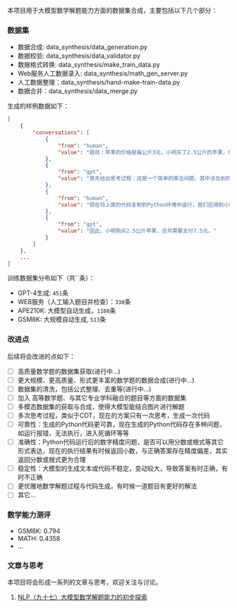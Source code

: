 本项目用于大模型数学解题能力方面的数据集合成，主要包括以下几个部分：

### 数据集

- 数据合成: data_synthesis/data_generation.py
- 数据校验: data_synthesis/data_validator.py
- 数据格式转换: data_synthesis/make_train_data.py
- Web服务人工数据录入: data_synthesis/math_gen_server.py
- 人工数据整理：data_synthesis/hand-make-train-data.py
- 数据合并：data_synthesis/data_merge.py

生成的样例数据如下：

```json
[
    {
        "conversations": [
            {
                "from": "human",
                "value": "题目：苹果的价格是每公斤3元，小明买了2.5公斤的苹果，他一共需要支付多少钱？"
            },
            {
                "from": "gpt",
                "value": "首先给出思考过程：这是一个简单的乘法问题，其中涉及到的是单价和数量的乘积计算。我们需要用苹果的单价乘以小明购买的苹果的重量来找出总金额。\n生成的Python代码如下：\n计算总金额的公式是： \\[ 总金额 = 单价 \\times 数量 \\] 在这个具体例子中，苹果的单价为3元每公斤，小明购买了2.5公斤。\n生成的Python代码如下：\n```python\ndef total_cost(price_per_kg, weight):\n    return price_per_kg * weight\n\n# 苹果的单价（每公斤）\nprice_per_kg = 3\n\n# 小明购买的苹果重量（公斤）\nweight = 2.5\n\n# 计算总金额\ncost = total_cost(price_per_kg, weight)\nprint('小明需要支付的总金额为:', cost)\n```\n"
            },
            {
                "from": "human",
                "value": "现在将上面的代码复制到Python环境中运行，我们应得到小明需要支付的总金额。运行结果将告诉我们具体的金额数值。 运行以上代码，输出会是： ```小明需要支付的总金额为: 7.5```"
            },
            {
                "from": "gpt",
                "value": "因此，小明购买2.5公斤苹果，总共需要支付7.5元。"
            }
        ]
    },
    ...
]
```

训练数据集分布如下（共``条）：

- GPT-4生成: `451`条
- WEB服务（人工输入题目并检查）：`330`条
- APE210K: 大模型自动生成，`1108`条
- GSM8K: 大规模自动生成, `513`条

### 改进点

后续将会改进的点如下：

- [ ] 高质量数学题的数据集获取(进行中...)
- [ ] 更大规模、更高质量、形式更丰富的数学题的数据合成(进行中...)
- [ ] 数据集的清洗，包括公式整理、去重等(进行中...)
- [ ] 加入 高等数学题、与其它专业学科融合的题目等方面的数据集
- [ ] 多模态数据集的获取与合成，使得大模型能结合图片进行解题
- [ ] 多次思考过程，类似于COT，现在的方案只有一次思考，生成一次代码
- [ ] 可靠性：生成的Python代码更可靠，现在生成的Python代码存在多种问题，如运行报错，无法执行，进入死循环等等
- [ ] 准确性：Python代码运行后的数字精度问题，是否可以用分数或根式等其它形式表达，现在的执行结果有时候返回小数，与正确答案存在精度偏差，其实返回分数或根式更为合理
- [ ] 稳定性：大模型的生成文本或代码不稳定，变动较大，导致答案有时正确，有时不正确
- [ ] 更优雅地数学解题过程与代码生成，有时候一道题目有更好的解法
- [ ] 其它...

### 数学能力测评

- GSM8K: 0.794
- MATH: 0.4358
- ...

### 文章与思考

本项目将会形成一系列的文章与思考，欢迎关注与讨论。

1. [NLP（九十七）大模型数学解题能力的初步探索](https://mp.weixin.qq.com/s?__biz=MzU2NTYyMDk5MQ==&mid=2247486824&idx=1&sn=fd6b36cf78aead227359606a7270516d&chksm=fcb9b4f8cbce3dee332335092f576c703ccdc55598cf45cb7f483f822ba5c72590019384d12a&token=321761101&lang=zh_CN#rd)